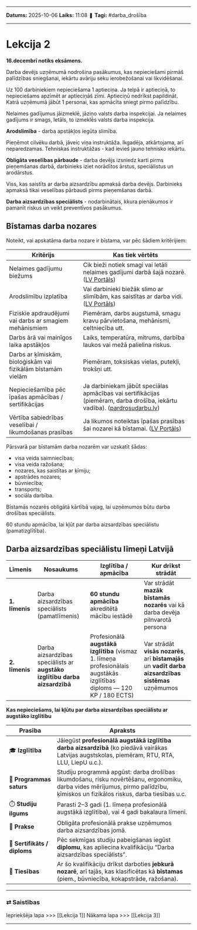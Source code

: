 ___

**Datums:** 2025-10-06
**Laiks:** 11:08
❚ **Tagi:** #darba_drošība 

---
# Lekcija 2

**16.decembrī notiks eksāmens.**

Darba devējs uzņēmumā nodrošina pasākumus, kas nepieciešami pirmāš palīdzības sniegšanai, iekārtu avāriju seku ierobežošanai vai likvidēšanai.

Uz 100 darbiniekiem nepieciešama 1 aptieciņa. Ja telpā ir aptieciņā, to nepieciešams apzīmēt ar aptieciņāš zīmi. Aptieciņū nedrīkst papildināt. Katrā uzņēmumā jābūt 1 personai, kas apmācīta sniegt pirmo palīdzību.

Nelaimes gadījumus jāizmeklē, jāziņo valsts darba inspekcijai. Ja nelaimes gadījums ir smags, letāls, to izmeklēs valsts darba inspekcija.

**Arodslimība** - darba apstākļos iegūta slimība.

Pieņēmot cilvēku darbā, jāveic viņa instruktāža. Ikgadēja, atkārtojama, arī neparedzamas. Tehniskas instruktāžas - kad ievieš jauno tehnisko iekārtu.

**Obligāta veselības pārbaude** - darba devējs izsniedz  karti pirms pieņemšanas darbā, darbinieks iziet norādītos ārstus, speciālistus un arodārstus.

Viss, kas saistīts ar darba aizsardzību apmaksā darba devējs. Darbinieks apmaksā tikai veselības pārbaudi pirms pieņemšanas darbā.

**Darba aizsardzības speciālists** - nodarbinātais, kkura pienākumos ir pamanīt riskus un veikt preventīvos pasākumus.

## Bīstamas darba nozares

Noteikt, vai apskatāma darba nozare ir bīstama, var pēc šādiem kritērijiem:

|Kritērijs|Kas tiek vērtēts|
|---|---|
|Nelaimes gadījumu biežums|Cik bieži notiek smagi vai letāli nelaimes gadījumi darbā šajā nozarē. ([LV Portāls](https://lvportals.lv/skaidrojumi/241967-bistamo-nozaru-uznemumos-tikai-darba-aizsardzibas-specialisti-ar-augstako-izglitibu-vai-kompetentas-institucijas-2011?utm_source=chatgpt.com "Bīstamo nozaru uzņēmumos - tikai darba aizsardzības speciālisti ar augstāko izglītību vai kompetentas institūcijas - LV portāls"))|
|Arodslimību izplatība|Vai darbinieki biežāk slimo ar slimībām, kas saistītas ar darba vidi. ([LV Portāls](https://lvportals.lv/skaidrojumi/241967-bistamo-nozaru-uznemumos-tikai-darba-aizsardzibas-specialisti-ar-augstako-izglitibu-vai-kompetentas-institucijas-2011?utm_source=chatgpt.com "Bīstamo nozaru uzņēmumos - tikai darba aizsardzības speciālisti ar augstāko izglītību vai kompetentas institūcijas - LV portāls"))|
|Fiziskie apdraudējumi vai darbs ar smagiem mehānismiem|Piemēram, darbs augstumā, smagu kravu pārvietošana, mehānismi, celtniecība utt.|
|Darbs ārā vai mainīgos laika apstākļos|Laiks, temperatūra, mitrums, darbība laukos vai mežā palielina riskus.|
|Darbs ar ķīmiskām, bioloģiskām vai fizikālām bīstamām vielām|Piemēram, toksiskas vielas, putekļi, trokšņi utt.|
|Nepieciešamība pēc īpašas apmācības / sertifikācijas|Ja darbiniekam jābūt speciālas apmācības vai sertifikācijas (piemēram, darba drošība, iekārtu vadība). ([pardrosudarbu.lv](https://pardrosudarbu.lv/blog/2015/10/31/darba-aizsardzibas-organizatoriska-struktura-uznemuma/?utm_source=chatgpt.com "Darba aizsardzības organizatoriskā struktūra uzņēmumā - Darba drošība"))|
|Vērtība sabiedrības veselībai / likumdošanas prasības|Ja likumos noteiktas īpašas prasības šai nozarei kā bīstamai. ([LV Portāls](https://lvportals.lv/skaidrojumi/241967-bistamo-nozaru-uznemumos-tikai-darba-aizsardzibas-specialisti-ar-augstako-izglitibu-vai-kompetentas-institucijas-2011?utm_source=chatgpt.com "Bīstamo nozaru uzņēmumos - tikai darba aizsardzības speciālisti ar augstāko izglītību vai kompetentas institūcijas - LV portāls"))|

Pārsvarā par bīstamām darba nozarēm var uzskatīt šādas:

- visa veida saimniecības;
- visa veida ražošana;
- nozares, kas saistītas ar ķīmiju;
- apstrādes nozares;
- būvniecība;
- transports;
- sociāla darbība.

Bīstamās nozarēs obligātā kārtībā vajag, lai uzņēmumos būtu darba drošības speciālists.

60 stundu apmācība, lai kļūt par darba aizsardzības speciālistu (pamatizglītība).

## Darba aizsardzības speciālistu līmeņi Latvijā

| Līmenis        | Nosaukums                                                                  | Izglītība / apmācība                                                                                                   | Kur drīkst strādāt                                                                                   |
| -------------- | -------------------------------------------------------------------------- | ---------------------------------------------------------------------------------------------------------------------- | ---------------------------------------------------------------------------------------------------- |
| **1. līmenis** | Darba aizsardzības speciālists (pamatlīmenis)                              | **60 stundu apmācība** akreditētā mācību iestādē                                                                       | Var strādāt **mazāk bīstamās nozarēs** vai kā darba devēja pilnvarotā persona                        |
| **2. līmenis** | Darba aizsardzības speciālists ar **augstāko izglītību darba aizsardzībā** | Profesionālā **augstākā izglītība** (vismaz 1. līmeņa profesionālais augstākās izglītības diploms — 120 KP / 180 ECTS) | Var strādāt **visās nozarēs**, arī **bīstamajās** un **vadīt darba aizsardzības sistēmas** uzņēmumos |

**Kas nepieciešams, lai kļūtu par darba aizsardzības speciālistu ar augstāko izglītību**

|Prasība|Apraksts|
|---|---|
|🎓 **Izglītība**|Jāiegūst **profesionālā augstākā izglītība darba aizsardzībā** (ko piedāvā vairākas Latvijas augstskolas, piemēram, RTU, RTA, LLU, LiepU u.c.).|
|📘 **Programmas saturs**|Studiju programmā apgūst: darba drošības likumdošanu, risku novērtēšanu, ergonomiku, darba vides mērījumus, pirmo palīdzību, ķīmiskos un fizikālos riskus, darba tiesības u.c.|
|⏱️ **Studiju ilgums**|Parasti 2–3 gadi (1. līmeņa profesionālā augstākā izglītība), vai 4 gadi bakalaura līmenī.|
|🧪 **Prakse**|Obligāta profesionālā prakse uzņēmumos darba aizsardzības jomā.|
|📄 **Sertifikāts / diploms**|Pēc sekmīgas studiju pabeigšanas iegūst **diplomu**, kas apliecina kvalifikāciju “Darba aizsardzības speciālists”.|
|🏢 **Tiesības**|Ar šo kvalifikāciju drīkst darboties **jebkurā nozarē**, arī tajās, kas klasificētas kā **bīstamas** (piem., būvniecība, kokapstrāde, ražošana).|

---
### ⇄ Saistības

Iepriekšēja lapa >>> [[Lekcija 1]]
Nākama lapa >>> [[Lekcija 3]]

---